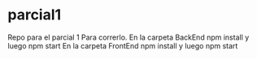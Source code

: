 # parcial1
Repo para el parcial 1
Para correrlo. En la carpeta BackEnd npm install y luego npm start
En la carpeta FrontEnd npm install y luego npm start
